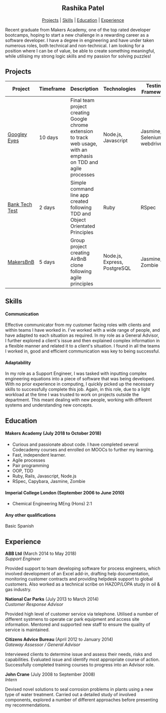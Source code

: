 <h2 align="center">Rashika Patel</h2>

<div align="center">

[Projects](#projects) | 
[Skills](#skills) | 
[Education](#education) | 
[Experience](#experience)
</div>


Recent graduate from Makers Academy, one of the top rated developer bootcamps, hoping to start a new challenge in a rewarding career as a software developer.
I have a degree in engineering and have under taken numerous roles, both technical and non-technical. 
I am looking for a position where I can be of value, be able to create something meaningful, while utilising my strong logic skills and my passion for solving puzzles!


## Projects

| Project | Timeframe | Description | Technologies | Testing Framework |
----------|-----------|-------------|----------|-------------------|
| [Googley Eyes](https://github.com/cbp10/googley-eyes) | 10 days | Final team project creating Google chrome extension to track web usage, with an emphasis on TDD and agile processes | Node.js, Javascript | Jasmine, Selenium, webdriverIO |
| [Bank Tech Test](https://github.com/cbp10/bank_tech_test) | 2 days | Simple command line app created following TDD and Object Orientated Principles | Ruby | RSpec |
| [MakersBnB](https://github.com/DaveLawes/MakersBnB) | 5 days | Group project creating AirBnB clone following agile principles | Node.js, Express, PostgreSQL | Jasmine, Zombie |



## Skills

#### Communication

Effective communicator from my customer facing roles with clients and within teams I have worked in.
I've worked with a wide range of people, and have adapted to each situation as required. 
In my role as a General Advisor, I further explored a client's issue and then explained complex information in a flexible manner and related it to a client's situation.
I found in all the teams I worked in, good and efficient communication was key to being successful. 

#### Adaptability

In my role as a Support Engineer, I was tasked with inputting complex engineering equations into a piece of software that was being developed. With no prior experience in computing, I quickly picked up the necessary skills to successfully complete this job.
Again, in this role, due to a light workload at the time I was trusted to work on projects outside the department. This meant dealing with new people, working with different systems and understanding new concepts.


## Education

#### Makers Academy (July 2018 to October 2018)

- Curious and passionate about code. I have completed several Codecademy courses and enrolled on MOOCs to further my learning.
- Fast, independent learner.
- Agile processes
- Pair programming
- OOP, TDD
- Ruby, Rails, Javascript, Node.js
- RSpec, Capybara, Jasmine, Zombie

#### Imperial College London (September 2006 to June 2010)

- Chemical Engineering MEng (Hons) 2:1

#### Any other qualifications
Basic Spanish

## Experience

**ABB Ltd** (March 2014 to May 2018)    
*Support Engineer*  

Provided support to team developing software for process engineers, which involved development of an Excel add-in, drafting help documentation, monitoring customer contracts and providing helpdesk support to global customers.
Also worked as a technical scribe on HAZOP/LOPA study in oil & gas industry.

**National Car Parks** (July 2013 to March 2014)   
*Customer Response Advisor*  

Provided high level of customer service via telephone. 
Utilised a number of different systmens to operate car park equipment and access site information.
Mentored and supported new staff to ensure the quality of service is maintained.

**Citizens Advice Bureau** (April 2012 to January 2014)   
*Gateway Assessor / General Advisor*  

Interviewed clients to determine issue and assess their needs, risks and capabilities. 
Evaluated issue and identify most appropriate course of action.
Successfully completed training courses to progress into an Advisor role.

**John Crane** (July 2008 to September 2008)   
*Intern*  

Devised novel solutions to seal corrosion problems in plants using a new type of water treatment.
Carried out a detailed study of involved components, explored a number of different approaches before presenting my recommendations.


